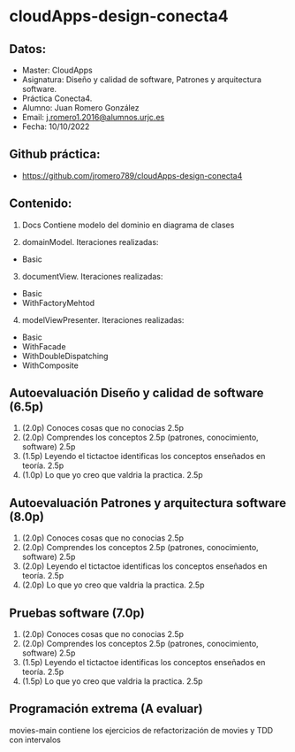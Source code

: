 # cloudApps-design-conecta4

## Datos:
- Master: CloudApps
- Asignatura: Diseño y calidad de software, Patrones y arquitectura software. 
- Práctica Conecta4.
- Alumno: Juan Romero González
- Email: j.romero1.2016@alumnos.urjc.es
- Fecha: 10/10/2022

## Github práctica:
- https://github.com/jromero789/cloudApps-design-conecta4

## Contenido:

1. Docs
Contiene modelo del dominio en diagrama de clases

2. domainModel. Iteraciones realizadas:
- Basic

3. documentView. Iteraciones realizadas:
- Basic
- WithFactoryMehtod

4. modelViewPresenter. Iteraciones realizadas:
- Basic
- WithFacade
- WithDoubleDispatching
- WithComposite


## Autoevaluación Diseño y calidad de software (6.5p)
1. (2.0p) Conoces cosas que no conocias 2.5p
2. (2.0p) Comprendes los conceptos 2.5p (patrones, conocimiento, software) 2.5p
3. (1.5p) Leyendo el tictactoe identificas los conceptos enseñados en teoría. 2.5p
4. (1.0p) Lo que yo creo que valdria la practica. 2.5p

## Autoevaluación Patrones y arquitectura software (8.0p)
1. (2.0p) Conoces cosas que no conocias 2.5p
2. (2.0p) Comprendes los conceptos 2.5p (patrones, conocimiento, software) 2.5p
3. (2.0p) Leyendo el tictactoe identificas los conceptos enseñados en teoría. 2.5p
4. (2.0p) Lo que yo creo que valdria la practica. 2.5p

## Pruebas software (7.0p)
1. (2.0p) Conoces cosas que no conocias 2.5p
2. (2.0p) Comprendes los conceptos 2.5p (patrones, conocimiento, software) 2.5p
3. (1.5p) Leyendo el tictactoe identificas los conceptos enseñados en teoría. 2.5p
4. (1.5p) Lo que yo creo que valdria la practica. 2.5p

## Programación extrema (A evaluar)
movies-main contiene los ejercicios de refactorización de movies y TDD con intervalos